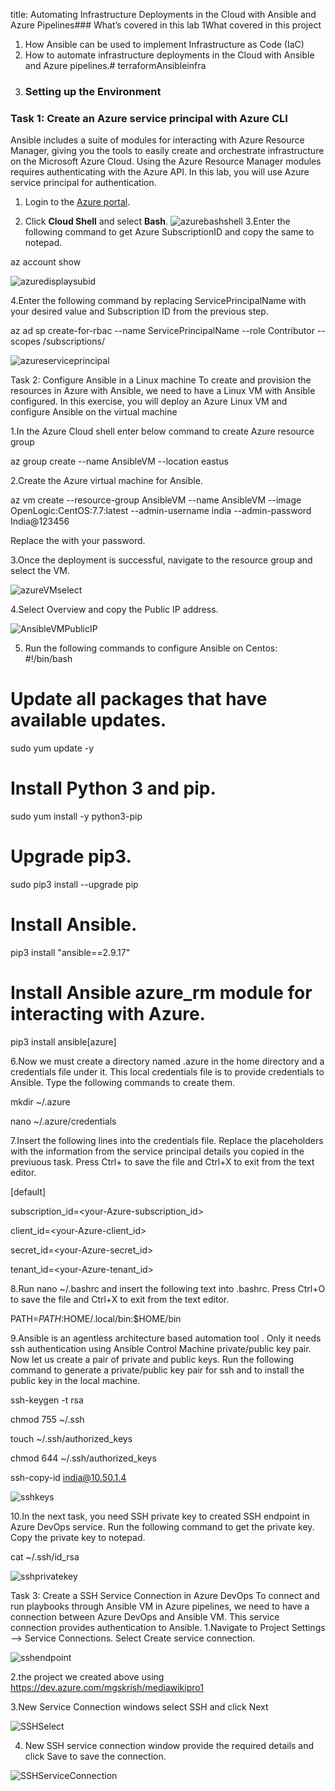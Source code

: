 title: Automating Infrastructure Deployments in the Cloud with Ansible and Azure Pipelines### What’s covered in this lab
1What covered in this project
 1.	How Ansible can be used to implement Infrastructure as Code (IaC)
 2.	How to automate infrastructure deployments in the Cloud with Ansible and Azure pipelines.# terraformAnsibleinfra
2.	### Setting up the Environment
### Task 1: Create an Azure service principal with Azure CLI
Ansible includes a suite of modules for interacting with Azure Resource Manager, giving you the tools to easily create and orchestrate infrastructure on the Microsoft Azure Cloud. Using the Azure Resource Manager modules requires authenticating with the Azure API. In this lab, you will use Azure service principal for authentication.

1. Login to the [Azure portal](https://portal.azure.com).

2. Click **Cloud Shell** and select **Bash**.
   ![azurebashshell](https://github.com/mghyma/terraformAnsibleinfra/assets/128038495/9c997708-f93c-4fdc-878f-b265c062d406)
3.Enter the following command to get Azure SubscriptionID and copy the same to notepad.

az account show

![azuredisplaysubid](https://github.com/mghyma/terraformAnsibleinfra/assets/128038495/f0f9aea4-433b-4486-a6d1-ed4a2217c61c)

4.Enter the following command by replacing ServicePrincipalName with your desired value and Subscription ID from the previous step.

az ad sp create-for-rbac --name ServicePrincipalName --role Contributor --scopes /subscriptions/<subscriptionid> 

![azureserviceprincipal](https://github.com/mghyma/terraformAnsibleinfra/assets/128038495/e96b7549-45da-414c-b818-ea1edb60d4c9)

Task 2: Configure Ansible in a Linux machine
To create and provision the resources in Azure with Ansible, we need to have a Linux VM with Ansible configured. In this exercise, you will deploy an Azure Linux VM and configure Ansible on the virtual machine

 1.In the Azure Cloud shell enter below command to create Azure resource group

  az group create --name AnsibleVM --location eastus

 2.Create the Azure virtual machine for Ansible.

 az vm create --resource-group AnsibleVM --name AnsibleVM  --image OpenLogic:CentOS:7.7:latest  --admin-username india  --admin-password India@123456

 Replace the <password> with your password.

 3.Once the deployment is successful, navigate to the resource group and select the VM.

 ![azureVMselect](https://github.com/mghyma/terraformAnsibleinfra/assets/128038495/36b69204-b5a4-4830-9828-b79809ab9006)

 4.Select Overview and copy the Public IP address.

 ![AnsibleVMPublicIP](https://github.com/mghyma/terraformAnsibleinfra/assets/128038495/387042af-417d-4377-b82d-afdb9cb9477b)

5. Run the following commands to configure Ansible on Centos:
    #!/bin/bash

 # Update all packages that have available updates.
 sudo yum update -y

 # Install Python 3 and pip.
 sudo yum install -y python3-pip

 # Upgrade pip3.
 sudo pip3 install --upgrade pip

 # Install Ansible.
 pip3 install "ansible==2.9.17"

 # Install Ansible azure_rm module for interacting with Azure.
 pip3 install ansible[azure]
 
 6.Now we must create a directory named .azure in the home directory and a credentials file under it. This local credentials file is to provide credentials to Ansible. Type the following commands to create them.

mkdir ~/.azure

nano ~/.azure/credentials

7.Insert the following lines into the credentials file. Replace the placeholders with the information from the service principal details you copied in the previuous task. Press Ctrl+ to save the file and Ctrl+X to exit from the text editor.

[default]

subscription_id=<your-Azure-subscription_id>

client_id=<your-Azure-client_id>

secret_id=<your-Azure-secret_id>

tenant_id=<your-Azure-tenant_id>

8.Run nano ~/.bashrc and insert the following text into .bashrc. Press Ctrl+O to save the file and Ctrl+X to exit from the text editor.

PATH=$PATH:$HOME/.local/bin:$HOME/bin

9.Ansible is an agentless architecture based automation tool . Only it needs ssh authentication using Ansible Control Machine private/public key pair. Now let us create a pair of private and public keys. Run the following command to generate a private/public key pair for ssh and to install the public key in the local machine.

ssh-keygen -t rsa

chmod 755 ~/.ssh

touch ~/.ssh/authorized_keys

chmod 644 ~/.ssh/authorized_keys

ssh-copy-id india@10.50.1.4

![sshkeys](https://github.com/mghyma/terraformAnsibleinfra/assets/128038495/284456eb-c38c-421d-a32d-747fa22e87a6)

10.In the next task, you need SSH private key to created SSH endpoint in Azure DevOps service. Run the following command to get the private key. Copy the private key to notepad.

cat ~/.ssh/id_rsa

![sshprivatekey](https://github.com/mghyma/terraformAnsibleinfra/assets/128038495/8a95f442-d208-414b-b4b7-7ad895416649)

Task 3: Create a SSH Service Connection in Azure DevOps
To connect and run playbooks through Ansible VM in Azure pipelines, we need to have a connection between Azure DevOps and Ansible VM. This service connection provides authentication to Ansible.
1.Navigate to Project Settings --> Service Connections. Select Create service connection.

![sshendpoint](https://github.com/mghyma/terraformAnsibleinfra/assets/128038495/de6e545d-1e92-4cfe-bc07-c243da10fc8f)

2.the project we created above using https://dev.azure.com/mgskrish/mediawikipro1

3.New Service Connection windows select SSH and click Next

![SSHSelect](https://github.com/mghyma/terraformAnsibleinfra/assets/128038495/531c17d1-42d1-409c-bda0-64b84e8e5acf)

4. New SSH service connection window provide the required details and click Save to save the connection.

![SSHServiceConnection](https://github.com/mghyma/terraformAnsibleinfra/assets/128038495/3b3fbd2c-29eb-4db7-aef6-5ae91ec3f607)





















   
